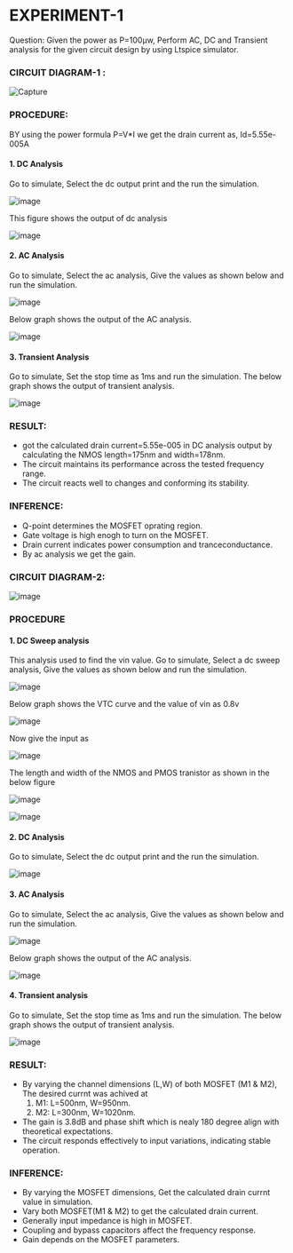 # EXPERIMENT-1
Question: Given the power as P=100µw, Perform AC, DC and Transient analysis for the given circuit design by using Ltspice simulator.

### CIRCUIT DIAGRAM-1 :

![Capture](https://github.com/user-attachments/assets/502293a1-3c00-4db0-84ed-ca37947585df)

### PROCEDURE:
BY using the power formula P=V*I 
we get the drain current as,
Id=5.55e-005A
#### 1. DC Analysis
Go to simulate, Select the dc output print and the run the simulation.

![image](https://github.com/user-attachments/assets/ef924102-e523-4182-a514-e4dd73970e36)

This figure shows the output of dc analysis
 
![image](https://github.com/user-attachments/assets/0d26e8c0-82d5-44cc-84e6-72bbef08fbbf)

#### 2. AC Analysis
Go to simulate, Select the ac analysis, Give the values as shown below and run the simulation.

![image](https://github.com/user-attachments/assets/a0f7da9d-3529-4060-b0c1-7669947a6c04)

Below graph shows the output of the AC analysis.

![image](https://github.com/user-attachments/assets/b547e04e-196e-47fd-8797-e1cc9ba7eb9c)

#### 3. Transient Analysis
Go to simulate, Set the stop time as 1ms and run the simulation.
The below graph shows the output of transient analysis.

![image](https://github.com/user-attachments/assets/eee3db42-638e-430f-9aaf-1dd7c4141f70)

### RESULT:
* got the calculated drain current=5.55e-005 in DC analysis output by calculating the NMOS length=175nm and width=178nm.
* The circuit maintains its performance across the tested frequency range.
* The circuit reacts well to changes and conforming its stability.

### INFERENCE:
* Q-point determines the MOSFET oprating region.
* Gate voltage is high enogh to turn on the MOSFET.
* Drain current indicates power consumption and tranceconductance.
* By ac analysis we get the gain.
### CIRCUIT DIAGRAM-2:

![image](https://github.com/user-attachments/assets/aa571835-21ea-4ca5-942e-f7bcbca4cc25)

### PROCEDURE
#### 1. DC Sweep analysis
This analysis used to find the vin value.
Go to simulate, Select a dc sweep analysis, Give the values as shown below and run the simulation.

![image](https://github.com/user-attachments/assets/33d5b92c-a501-43eb-a134-30cc05e216e1)

Below graph shows the VTC curve and the value of vin as 0.8v

![image](https://github.com/user-attachments/assets/c9c9e3d4-0a57-4356-b84d-8a821b9c8448)

Now give the input as 

![image](https://github.com/user-attachments/assets/bb1c591b-4d3a-4344-b2f2-80372af8567a)

The length and width of the NMOS and PMOS tranistor as shown in the below figure

![image](https://github.com/user-attachments/assets/283c39f0-5eea-4292-a833-91b5da308a6b)

![image](https://github.com/user-attachments/assets/3641668c-d141-48e5-b0e2-aac11a9b014c)

#### 2. DC Analysis
Go to simulate, Select the dc output print and the run the simulation.

![image](https://github.com/user-attachments/assets/daef7b7e-e64c-4510-8f23-e55121daa510)

#### 3. AC Analysis
Go to simulate, Select the ac analysis, Give the values as shown below and run the simulation.

![image](https://github.com/user-attachments/assets/6d629781-a005-40d2-87f3-e2b178e2ad4c)

Below graph shows the output of the AC analysis.

![image](https://github.com/user-attachments/assets/cbcdaa25-38e7-4266-8034-4108e9402a90)

#### 4. Transient analysis
Go to simulate, Set the stop time as 1ms and run the simulation.
The below graph shows the output of transient analysis.

![image](https://github.com/user-attachments/assets/c0f8f7c7-ed03-4867-8433-047d7c474862)

### RESULT:
* By varying the channel dimensions (L,W) of both MOSFET (M1 & M2), The desired currnt was achived at
   1. M1: L=500nm, W=950nm.
   2. M2: L=300nm, W=1020nm.
* The gain is 3.8dB and phase shift  which is nealy 180 degree align with theoretical expectations.
* The circuit responds effectively to input variations, indicating stable operation.

### INFERENCE:
* By varying the MOSFET dimensions, Get the calculated drain currnt value in simulation.
* Vary both MOSFET(M1 & M2) to get the calculated drain current.
* Generally input impedance is high in MOSFET.
* Coupling and bypass capacitors affect the frequency response.
* Gain depends on the MOSFET parameters.

